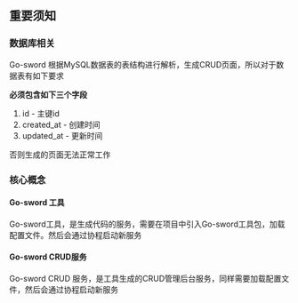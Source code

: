## 重要须知

### 数据库相关

Go-sword 根据MySQL数据表的表结构进行解析，生成CRUD页面，所以对于数据表有如下要求

**必须包含如下三个字段**

1. id - 主键id
2. created_at - 创建时间
3. updated_at - 更新时间


否则生成的页面无法正常工作


### 核心概念

#### Go-sword 工具

Go-sword工具，是生成代码的服务，需要在项目中引入Go-sword工具包，加载配置文件。然后会通过协程启动新服务


#### Go-sword CRUD服务

Go-sword CRUD 服务，是工具生成的CRUD管理后台服务，同样需要加载配置文件，然后会通过协程启动新服务